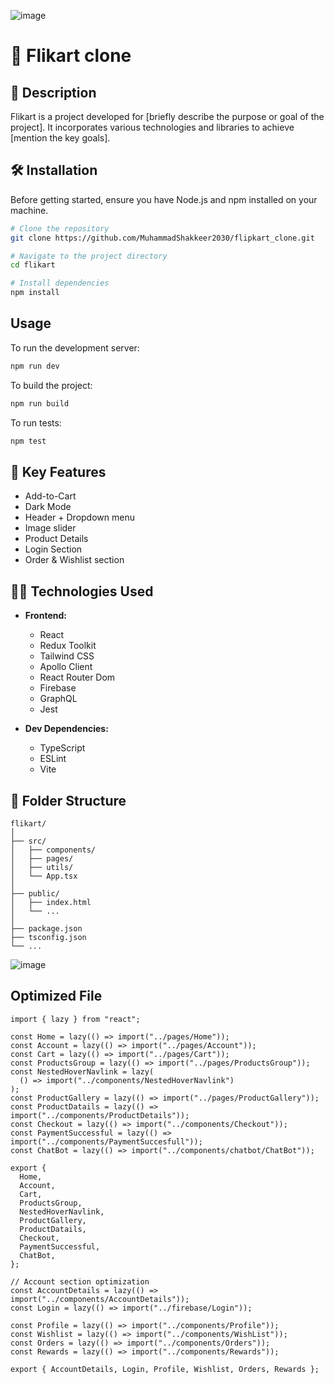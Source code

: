![image](https://github.com/MuhammadShakkeer2030/flipkart_clone/assets/121001685/74597859-dee3-4b66-8290-b1a4b9438e49)



# 🛒 Flikart clone

## 📙 Description

Flikart is a project developed for [briefly describe the purpose or goal of the project]. It incorporates various technologies and libraries to achieve [mention the key goals].

## 🛠️ Installation

Before getting started, ensure you have Node.js and npm installed on your machine.

```bash
# Clone the repository
git clone https://github.com/MuhammadShakkeer2030/flipkart_clone.git

# Navigate to the project directory
cd flikart

# Install dependencies
npm install
```

## Usage

To run the development server:

```bash
npm run dev
```

To build the project:

```bash
npm run build
```

To run tests:

```bash
npm test
```

## 🔑 Key Features

  - Add-to-Cart
  - Dark Mode
  - Header + Dropdown menu
  - Image slider
  - Product Details
  - Login Section
  - Order & Wishlist section


## 👨‍💻  Technologies Used

- **Frontend:**
  - React
  - Redux Toolkit
  - Tailwind CSS
  - Apollo Client
  - React Router Dom
  - Firebase
  - GraphQL
  - Jest

- **Dev Dependencies:**
  - TypeScript
  - ESLint
  - Vite

## 📁  Folder Structure

```plaintext
flikart/
│
├── src/
│   ├── components/
│   ├── pages/
│   ├── utils/
│   └── App.tsx
│
├── public/
│   ├── index.html
│   └── ...
│
├── package.json
├── tsconfig.json
└── ...
```
![image](https://github.com/muhammadshakkeerp/flipkart_clone/assets/121001685/0ae96fbf-dc94-4691-87f0-36e04bcbf93d)

## Optimized File
``` 
import { lazy } from "react";

const Home = lazy(() => import("../pages/Home"));
const Account = lazy(() => import("../pages/Account"));
const Cart = lazy(() => import("../pages/Cart"));
const ProductsGroup = lazy(() => import("../pages/ProductsGroup"));
const NestedHoverNavlink = lazy(
  () => import("../components/NestedHoverNavlink")
);
const ProductGallery = lazy(() => import("../pages/ProductGallery"));
const ProductDatails = lazy(() => import("../components/ProductDetails"));
const Checkout = lazy(() => import("../components/Checkout"));
const PaymentSuccessful = lazy(() => import("../components/PaymentSuccesfull"));
const ChatBot = lazy(() => import("../components/chatbot/ChatBot"));

export {
  Home,
  Account,
  Cart,
  ProductsGroup,
  NestedHoverNavlink,
  ProductGallery,
  ProductDatails,
  Checkout,
  PaymentSuccessful,
  ChatBot,
};

// Account section optimization
const AccountDetails = lazy(() => import("../components/AccountDetails"));
const Login = lazy(() => import("../firebase/Login"));

const Profile = lazy(() => import("../components/Profile"));
const Wishlist = lazy(() => import("../components/WishList"));
const Orders = lazy(() => import("../components/Orders"));
const Rewards = lazy(() => import("../components/Rewards"));

export { AccountDetails, Login, Profile, Wishlist, Orders, Rewards };
```

